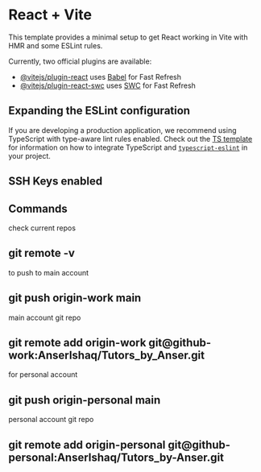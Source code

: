 # React + Vite

This template provides a minimal setup to get React working in Vite with HMR and some ESLint rules.

Currently, two official plugins are available:

- [@vitejs/plugin-react](https://github.com/vitejs/vite-plugin-react/blob/main/packages/plugin-react) uses [Babel](https://babeljs.io/) for Fast Refresh
- [@vitejs/plugin-react-swc](https://github.com/vitejs/vite-plugin-react/blob/main/packages/plugin-react-swc) uses [SWC](https://swc.rs/) for Fast Refresh

## Expanding the ESLint configuration

If you are developing a production application, we recommend using TypeScript with type-aware lint rules enabled. Check out the [TS template](https://github.com/vitejs/vite/tree/main/packages/create-vite/template-react-ts) for information on how to integrate TypeScript and [`typescript-eslint`](https://typescript-eslint.io) in your project.

## SSH Keys enabled

## Commands

check current repos
## git remote -v

to push to main account 
## git push origin-work main

main account git repo 
## git remote add origin-work git@github-work:AnserIshaq/Tutors_by_Anser.git

for personal account 
## git push origin-personal main

personal account git repo
## git remote add origin-personal git@github-personal:AnserIshaq/Tutors_by-Anser.git
